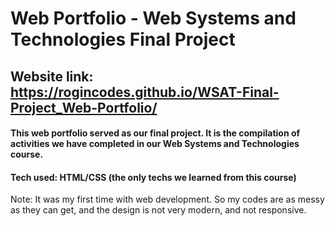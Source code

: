 # Web Portfolio - Web Systems and Technologies Final Project
## Website link: https://rogincodes.github.io/WSAT-Final-Project_Web-Portfolio/
#### This web portfolio served as our final project. It is the compilation of activities we have completed in our Web Systems and Technologies course.

#### Tech used: HTML/CSS (the only techs we learned from this course)

Note: It was my first time with web development. So my codes are as messy as they can get, and the design is not very modern, and not responsive.
